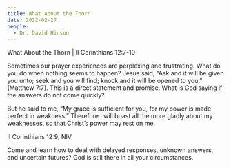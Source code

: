 ```yaml
---
title: What About the Thorn
date: 2022-02-27
people:
  - Dr. David Hinson
---
```


What About the Thorn | II Corinthians 12:7-10


Sometimes our prayer experiences are perplexing and frustrating. What do you do when nothing seems to happen?  Jesus said, “Ask and it will be given you unto; seek and you will find; knock and it will be opened to you,” (Matthew 7:7). This is a direct statement and promise. What is God saying if the answers do not come quickly?

But he said to me, “My grace is sufficient for you, for my power is made perfect in weakness.” Therefore I will boast all the more gladly about my weaknesses, so that Christ’s power may rest on me.

II Corinthians 12:9, NIV

Come and learn how to deal with delayed responses, unknown answers, and uncertain futures? God is still there in all your circumstances.
